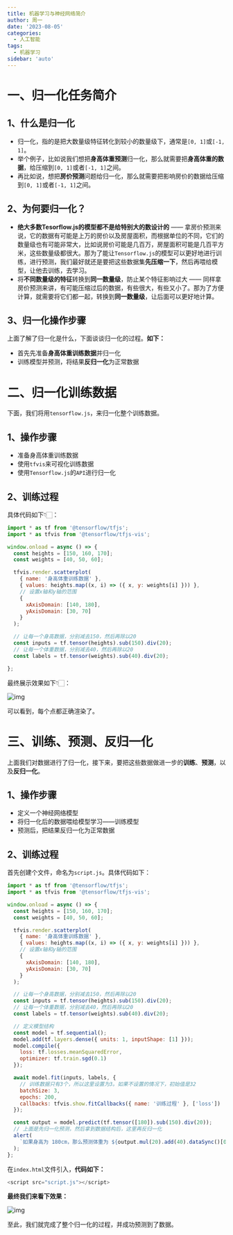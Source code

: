 ```yaml
---
title: 机器学习与神经网络简介
author: 周一
date: '2023-08-05'
categories:
  - 人工智能
tags:
  - 机器学习
sidebar: 'auto'
---
```






# 一、归一化任务简介

## 1、什么是归一化

- 归一化，指的是把大数量级特征转化到较小的数量级下，通常是`[0, 1]`或`[-1, 1]`。
- 举个例子，比如说我们想把**身高体重预测**归一化，那么就需要把**身高体重的数据**，给压缩到`[0, 1]`或者`[-1, 1]`之间。
- 再比如说，想把**房价预测**问题给归一化，那么就需要把影响房价的数据给压缩到`[0, 1]`或者`[-1, 1]`之间。

## 2、为何要归一化？

- **绝大多数Tesorflow.js的模型都不是给特别大的数设计的** —— 拿房价预测来说，它的数据有可能是上万的房价以及房屋面积，而根据单位的不同，它们的数量级也有可能非常大，比如说房价可能是几百万，房屋面积可能是几百平方米，这些数量级都很大。那为了能让`Tensorflow.js`的模型可以更好地进行训练，进行预测，我们最好就还是要把这些数据集**先压缩一下**，然后再喂给模型，让他去训练，去学习。
- 将**不同数量级的特征**转换到**同一数量级**，防止某个特征影响过大 —— 同样拿房价预测来讲，有可能压缩过后的数据，有些很大，有些又小了。那为了方便计算，就需要将它们都一起，转换到**同一数量级**，让后面可以更好地计算。

## 3、归一化操作步骤

上面了解了归一化是什么，下面谈谈归一化的过程。**如下：**

- 首先先准备**身高体重训练数据**并归一化
- 训练模型并预测，将结果**反归一化**为正常数据

# 二、归一化训练数据

下面，我们将用`tensorflow.js`，来归一化整个训练数据。

## 1、操作步骤

- 准备身高体重训练数据
- 使用`tfvis`来可视化训练数据
- 使用`Tensorflow.js`的`API`进行归一化

## 2、训练过程

具体代码如下👇🏻：

```JavaScript
import * as tf from '@tensorflow/tfjs';
import * as tfvis from '@tensorflow/tfjs-vis';

window.onload = async () => {
  const heights = [150, 160, 170];
  const weights = [40, 50, 60];

  tfvis.render.scatterplot(
    { name: '身高体重训练数据' },
    { values: heights.map((x, i) => ({ x, y: weights[i] })) },
    // 设置x轴和y轴的范围
    {
      xAxisDomain: [140, 180],
      yAxisDomain: [30, 70]
    }
  );

  // 让每一个身高数据，分别减去150，然后再除以20
  const inputs = tf.tensor(heights).sub(150).div(20);
  // 让每一个体重数据，分别减去40，然后再除以20
  const labels = tf.tensor(weights).sub(40).div(20);

};
```

最终展示效果如下👇🏻：

![img](https://mondaylab-1309616765.cos.ap-shanghai.myqcloud.com/images/202407132124982.png)

可以看到，每个点都正确渲染了。

# 三、训练、预测、反归一化

上面我们对数据进行了归一化，接下来，要把这些数据做进一步的**训练**、**预测**，以及**反归一化**。

## 1、操作步骤

- 定义一个神经网络模型
- 将归一化后的数据喂给模型学习——训练模型
- 预测后，把结果反归一化为正常数据

## 2、训练过程

首先创建个文件，命名为`script.js`。具体代码如下：

```JavaScript
import * as tf from '@tensorflow/tfjs';
import * as tfvis from '@tensorflow/tfjs-vis';

window.onload = async () => {
  const heights = [150, 160, 170];
  const weights = [40, 50, 60];

  tfvis.render.scatterplot(
    { name: '身高体重训练数据' },
    { values: heights.map((x, i) => ({ x, y: weights[i] })) },
    // 设置x轴和y轴的范围
    {
      xAxisDomain: [140, 180],
      yAxisDomain: [30, 70]
    }
  );

  // 让每一个身高数据，分别减去150，然后再除以20
  const inputs = tf.tensor(heights).sub(150).div(20);
  // 让每一个体重数据，分别减去40，然后再除以20
  const labels = tf.tensor(weights).sub(40).div(20);

  // 定义模型结构
  const model = tf.sequential();
  model.add(tf.layers.dense({ units: 1, inputShape: [1] }));
  model.compile({
    loss: tf.losses.meanSquaredError,
    optimizer: tf.train.sgd(0.1)
  });

  await model.fit(inputs, labels, {
    // 训练数据只有3个，所以这里设置为3。如果不设置的情况下，初始值是32
    batchSize: 3,
    epochs: 200,
    callbacks: tfvis.show.fitCallbacks({ name: '训练过程' }, ['loss'])
  });

  const output = model.predict(tf.tensor([180]).sub(150).div(20));
  // 上面是先归一化预测，然后拿到数据结构后，这里再反归一化
  alert(
    `如果身高为 180cm，那么预测体重为 ${output.mul(20).add(40).dataSync()[0]}kg`
  );
};
```

在`index.html`文件引入，**代码如下：**

```JavaScript
<script src="script.js"></script>
```

**最终我们来看下效果：**

![img](https://mondaylab-1309616765.cos.ap-shanghai.myqcloud.com/images/202407132124336.png)

至此，我们就完成了整个归一化的过程，并成功预测到了数据。